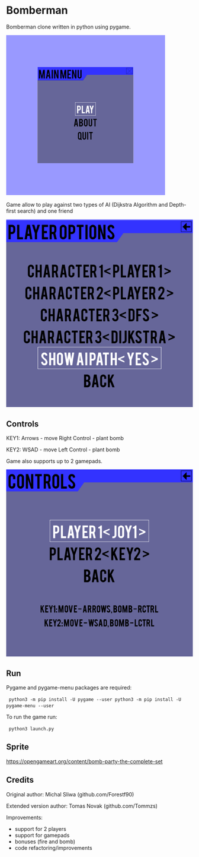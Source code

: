 # Bomberman 
 
Bomberman clone written in python using pygame. 
 
![](images/bomberman@half.gif)
 
Game allow to play against two types of AI (Dijkstra Algorithm and Depth-first search) and one friend
 
![](images/player_options.png)
 
## Controls

KEY1:
Arrows - move 
Right Control - plant bomb 
 
KEY2:
WSAD - move 
Left Control - plant bomb

Game also supports up to 2 gamepads.

![](images/control_options.png)

## Run 

Pygame and pygame-menu packages are required:

`` 
python3 -m pip install -U pygame --user
python3 -m pip install -U pygame-menu --user
`` 

To run the game run:

`` 
python3 launch.py 
`` 
 
## Sprite 
 
https://opengameart.org/content/bomb-party-the-complete-set 

## Credits

Original author: Michal Sliwa (github.com/Forestf90)

Extended version author: Tomas Novak (github.com/Tommzs)

Improvements:
- support for 2 players
- support for gamepads
- bonuses (fire and bomb)
- code refactoring/improvements